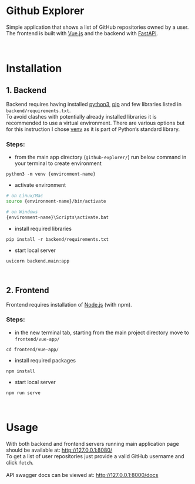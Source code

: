 # Github Explorer

Simple application that shows a list of GitHub repositories owned by a user.<br>
The frontend is built with [Vue.js](https://vuejs.org/) and the backend with [FastAPI](https://fastapi.tiangolo.com/).

<br>

# Installation

## 1. Backend

Backend requires having installed [python3](https://www.python.org/downloads/), [pip](https://pip.pypa.io/en/stable/installation/) and few libraries listed in `backend/requirements.txt`.<br>
To avoid clashes with potentially already installed libraries it is recommended to use a virtual environment. There are various options but for this instruction I chose [venv](https://docs.python.org/3/library/venv.html) as it is part of Python’s standard library.<br>

### Steps:
- from the main app directory (`github-explorer/`) run below command in your terminal to create environment
```
python3 -m venv {environment-name}
```
- activate environment
```bash
# on Linux/Mac
source {environment-name}/bin/activate

# on Windows
{environment-name}\Scripts\activate.bat
```

- install required libraries
```
pip install -r backend/requirements.txt
```
- start local server
```
uvicorn backend.main:app
```
<br>

## 2. Frontend

Frontend requires installation of [Node.js](https://nodejs.org/en/download/) (with npm).

### Steps:
- in the new terminal tab, starting from the main project directory move to `frontend/vue-app/`
```
cd frontend/vue-app/
```
- install required packages
```
npm install
```
- start local server
```
npm run serve
```
<br>

# Usage

With both backend and frontend servers running main application page should be available at: http://127.0.0.1:8080/ <br>
To get a list of user repositories just provide a valid GitHub username and click `fetch`.<br><br>
API swagger docs can be viewed at: http://127.0.0.1:8000/docs
